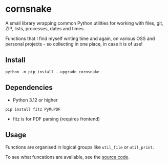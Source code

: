 # cornsnake

A small library wrapping common Python utilities for working with files, git, ZIP, lists, processes, dates and times.

Functions that I find myself writing time and again, on various OSS and personal projects - so collecting in one place, in case it is of use!

## Install

```
python -m pip install --upgrade cornsnake
```

## Dependencies

- Python 3.12 or higher

```
pip install fitz PyMuPDF
```

- fitz is for PDF parsing (requires frontend)

## Usage

Functions are organised in logical groups like `util_file` or `util_print`.

To see what funcations are available, see the [source code](https://github.com/mrseanryan/cornsnake/tree/master/src/cornsnake).
